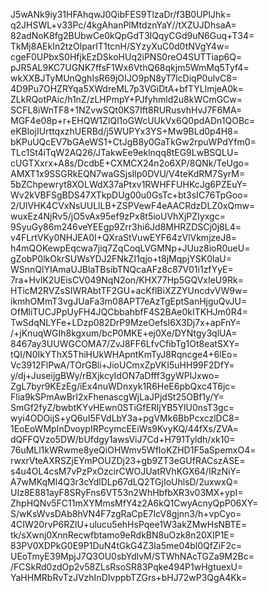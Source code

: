 J5wANk9iy31HFAhqwJ0QibFES9TlzaDr/f3B0UPlJhk=
q2JHSWL+v33Pc/4kgAhanPlMtdznYaY//tXZUJDhsaA=
82adNoK8fg2BUbwCe0kQpGdT3lQqyCGd9uN6Guq+T34=
TkMj8AEkIn2tzOlparIT1tcnH/SYzyXuC0d0tNVgY4w=
cgeF0UPbxS0HfjkEzDSkoHUq2iPNS0reO4SUTTiap6Q=
pJR5AL9KC7UGNK7ffsF1Wx6VthQ68qkjm5WmMq5Tyf4=
wkXXBJTyMUnQghIsR69jOIJO9pN8yT7lcDiqP0ulvC8=
4D9Pu7OHZRYqa5XWdreML7p3VGiDtA+bfTYLlmjeA0k=
ZLkRQotPAic/h1nZ/zLHPmpY+PJfyhmld2u8kWCmGCw=
SCFL8iWnTF8+1NZvwSQt0KS7Ift8RURusvhHvJ7F6MA=
MGF4e08p+r+EHQW1ZIQl1oGWcUUkVx6Q0pdADn1QOBc=
eKBlojIUrttqxzhUERBd/j5WUPYx3YS+Mw9BLd0p4H8=
bKPuUQcEV7bGAeWS1+CtJgB8y0GaTkGw2rpuWPdYfm0=
TLc1St4iTqW2AQ26/JTakwEe9eklnqq8tEG9LwBSQLU=
cUGTXxrx+A8s/DcdbE+CXMCX24n2o6XP/8QNk/TeUgo=
AMXT1x9SSGRkEQN7waGSjsIlp0DVU/V4teKdRM7SyrM=
5bZChpewryt8XOLWdX37aPtxv1RWHFFUHKcJg6PZEuY=
Wv2kVBFSgBDS47XTkpDUg00u0GsTc+bt3sIC76TpGoo=
2/UlVHK4CVxNsUULlLB+ZSPVewF4eAACRdzDLZ0xQmw=
wuxEz4NjRv5/jO5vAx95ef9zPx8t5ioUVhXjPZIyxgc=
9SyuGy86m246veYEEgp9Zrr3hi6Jd8MHRZDSCj0j8L4=
v4FLrtVKy0NHJEA0I+QXraStVuwEYF64zVlVkmjzeJ8=
h4mQOKewpEqcwa7jiq7ZqCoqLVGMNp+JUuz8ioR0ueU=
gZobP0lkOkrSUWsYDJ2FNkZI1qjo+t8jMqpjYSK0laU=
WSnnQlYIAmaUJBlaTBsibTNQcaAFz8c87V01i1zfYyE=
7ra+HvlK2UEisCV049NqN2on/KHX77Hp5GQVxIeU9Rk=
HTicM2RVZsSIWRAbtTF2GU+acKflBiXZZYUncdvVW9w=
ikmhOMmT3vgJUaFa3m08APT7eAzTgEptSanHjguQvJU=
OfMliTUCJPpUyFH4JQCbbahbfF4S2BAe0kITKHJm0R4=
TwSdqNLYFe+LDzp082DrP9MzeOefsI6X3Dj7x+apFnY=
/+jKnuqWGIh8kgxum/bcP0MKE+ej0Xe/DYNtgy3qlUA=
8467ay3UUWGCOMA7/ZvJ8FF6LfvCfibTg1Ot8eatSXY=
tQI/N0IkYThX5ThiHUkWHApntKmTyJ8Rqncge4+6lEo=
Vc3912FlPwA/TOrGBli+JioUCmxZpVKI5uHH99F2DfY=
y/dj+JuseijgBWy/rBXjkcyIdON7aDfff3gyWPlJxwo=
ZgL7byr9KEzEg/iEx4nuWDnxyk1R6HeE6pbQxc4T6jc=
Flia9kSPmAwBrI2xFhenascgWjLaJPjdSt25OBf1y/Y=
SmGf2fyZ/bwbtKYvHEwn0STiGfERljYB5YlU0nsT3gc=
wyi4ODOijS+yQ6uI5FVdLbY3a+pgVMk6BbPcxczlDC8=
1EoEoWMpInDvoypIRPcymcEEiWs9KvyKQ/44fXs/ZVA=
dQFFQVzo5DW/bUfdgy1awsViJ7Cd+H791Tyldh/xk10=
76uMLl1kWRwme8yeQiOHWmv5WfIoKZHD1F5aSpemxO4=
rwxrVteAXRSZjEYmPOUZDj23+gb9ZT3eGUfRACszASE=
s4u4OL4csM7vPzPxOzcirCWOJUatRVhKGX64/IRzNiY=
A7wMKqMl4Q3r3cYdlDLp67dLQ2TGjIoUhlsD/2uxwxQ=
UIz8E881ayF8SRyFns6VT53n2WhHbfbXR3v03MX+ypI=
ZhpHQNv5FC11mXYMmsMfY4z2A6kQ1CwyAcnyQpP06XY=
S/wKsWvsDAb8hVN4F7zgRaCpE7IcV8gjnn3/h+vpCyo=
4CIW20rvP6RZlU+ulucu5ehHsPqee1W3akZMwHsNBTE=
tk/sXwnj0XnnRecwfbtamo9eRdkBN8uOzk8n20XIP1E=
83PV0XDPkG0E9P1DuN4tGkG4Z3Ia5me04bl0QfZiF2c=
UEoTmyE39MpjJ7Q3OU0sbYdlvM/STWhNAcTGZa9M2Bc=
/FCSkRd0zdOp2v58ZLsRsoSR83Pqke494P1wHgtuexU=
YaHHMRbRvTzJVzhInDIvppbTZGrs+bHJ72wP3QgA4Kk=
